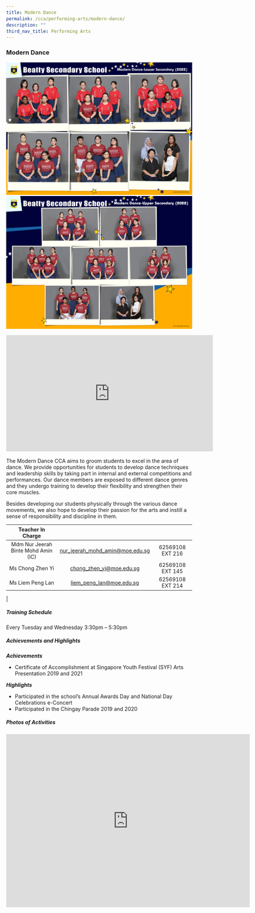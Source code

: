 ```yaml
---
title: Modern Dance
permalink: /cca/performing-arts/modern-dance/
description: ""
third_nav_title: Performing Arts
---
```

### **Modern Dance**
![Modern Dance](/images/CCA%202022/modern-dance-lower-secondary.png)
<br>
![Modern Dance](/images/CCA%202022/modern-dance-upper-secondary.png)

<iframe allowfullscreen="" allow="accelerometer; autoplay; clipboard-write; encrypted-media; gyroscope; picture-in-picture" frameborder="0" title="Beatty Secondary School - Modern Dance" src="https://www.youtube.com/embed/YEsEvH7pVYQ" height="315" width="560"></iframe>

The Modern Dance CCA aims to groom students to excel in the area of dance. We provide opportunities for students to develop dance techniques and leadership skills by taking part in internal and external competitions and performances. Our dance members are exposed to different dance genres and they undergo training to develop their flexibility and strengthen their core muscles.  
  
Besides developing our students physically through the various dance movements, we also hope to develop their passion for the arts and instill a sense of responsibility and discipline in them.

| Teacher In Charge |  |  |
|:---:|:---:|:---:|
| Mdm Nur Jeerah Binte Mohd Amin (IC) |	nur_jeerah_mohd_amin@moe.edu.sg |	62569108 EXT 216 |
| Ms Chong Zhen Yi |	chong_zhen_yi@moe.edu.sg |	62569108 EXT 145 |
| Ms Liem Peng Lan |	liem_peng_lan@moe.edu.sg |	62569108 EXT 214 |
| 

##### **Training Schedule**
Every Tuesday and Wednesday 3:30pm – 5:30pm

##### **Achievements and Highlights**
**_Achievements_**
*   Certificate of Accomplishment at Singapore Youth Festival (SYF) Arts Presentation 2019 and 2021

**_Highlights_**
*   Participated in the school’s Annual Awards Day and National Day Celebrations e-Concert
*   Participated in the Chingay Parade 2019 and 2020

##### **Photos of Activities**

<iframe allowfullscreen="true" height="469" width="660" frameborder="0" src="https://docs.google.com/presentation/d/e/2PACX-1vR7YAS01ipvD0wiVRtf0x-cDIebfmxnDUO7LfSx2Wj1e7XptvOeFgZm7cTUtr_YaGP69tc2i8NPWpJU/embed?start=false&amp;loop=false&amp;delayms=3000"></iframe>